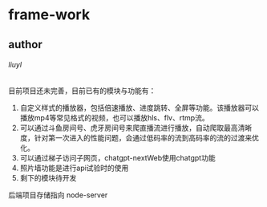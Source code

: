 # frame-work

## author

###### liuyl

目前项目还未完善，目前已有的模块与功能有：

1. 自定义样式的播放器，包括倍速播放、进度跳转、全屏等功能。该播放器可以播放mp4等常见格式的视频，也可以播放hls、flv、rtmp流。
2. 可以通过斗鱼房间号、虎牙房间号来爬直播流进行播放，自动爬取最高清晰度，针对第一次进入的性能问题，会通过低码率的流到高码率的流的过渡来优化。
3. 可以通过梯子访问子网页，chatgpt-nextWeb使用chatgpt功能
4. 照片墙功能是进行api试验时的使用
5. 剩下的模块待开发

后端项目存储指向 node-server